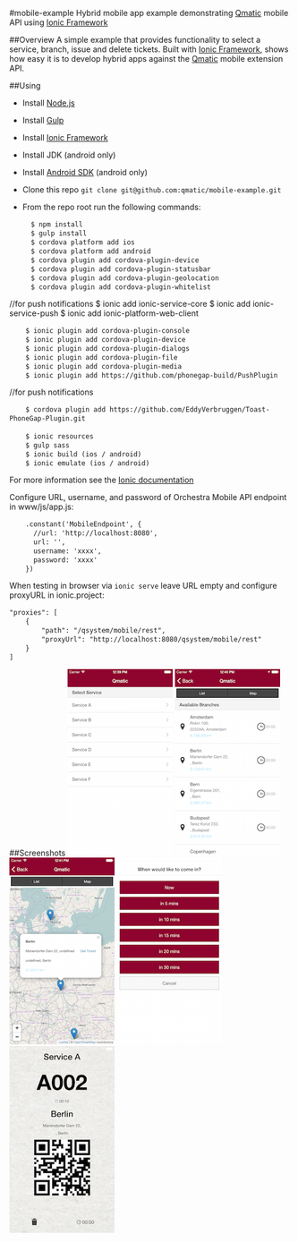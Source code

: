 #mobile-example
Hybrid mobile app example demonstrating [Qmatic](http://www.qmatic.com) mobile API using [Ionic Framework](http://ionicframework.com/)

##Overview
A simple example that provides functionality to select a service, branch, issue and delete tickets.
Built with [Ionic Framework](http://ionicframework.com/), shows how easy it is to develop hybrid apps against the [Qmatic](http://www.qmatic.com) mobile extension API.

##Using
* Install [Node.js](https://nodejs.org/)
* Install [Gulp](https://github.com/gulpjs/gulp/blob/master/docs/getting-started.md)
* Install [Ionic Framework](http://ionicframework.com/docs/guide/installation.html)
* Install JDK (android only)
* Install [Android SDK](http://developer.android.com) (android only)
* Clone this repo `git clone git@github.com:qmatic/mobile-example.git`
* From the repo root run the following commands:

		$ npm install
		$ gulp install
		$ cordova platform add ios
		$ cordova platform add android
		$ cordova plugin add cordova-plugin-device
		$ cordova plugin add cordova-plugin-statusbar
		$ cordova plugin add cordova-plugin-geolocation
		$ cordova plugin add cordova-plugin-whitelist

//for push notifications
        $ ionic add ionic-service-core
        $ ionic add ionic-service-push
        $ ionic add ionic-platform-web-client

		$ ionic plugin add cordova-plugin-console
        $ ionic plugin add cordova-plugin-device
        $ ionic plugin add cordova-plugin-dialogs
        $ ionic plugin add cordova-plugin-file
        $ ionic plugin add cordova-plugin-media
        $ ionic plugin add https://github.com/phonegap-build/PushPlugin
//for push notifications

		$ cordova plugin add https://github.com/EddyVerbruggen/Toast-PhoneGap-Plugin.git

		$ ionic resources
		$ gulp sass
		$ ionic build (ios / android)
		$ ionic emulate (ios / android)

For more information see the [Ionic documentation](http://ionicframework.com/docs/)

Configure URL, username, and password of Orchestra Mobile API endpoint in www/js/app.js:

        .constant('MobileEndpoint', {
          //url: 'http://localhost:8080',
          url: '',
          username: 'xxxx',
          password: 'xxxx'
        })




When testing in browser via `ionic serve` leave URL empty and configure proxyURL in ionic.project:

    "proxies": [
        {
            "path": "/qsystem/mobile/rest",
            "proxyUrl": "http://localhost:8080/qsystem/mobile/rest"
        }
    ]

##Screenshots
![mobile-1](mobile-1.png)
![mobile-2](mobile-2.png)
![mobile-3](mobile-3.png)
![mobile-4](mobile-4.png)
![mobile-5](mobile-5.png)
